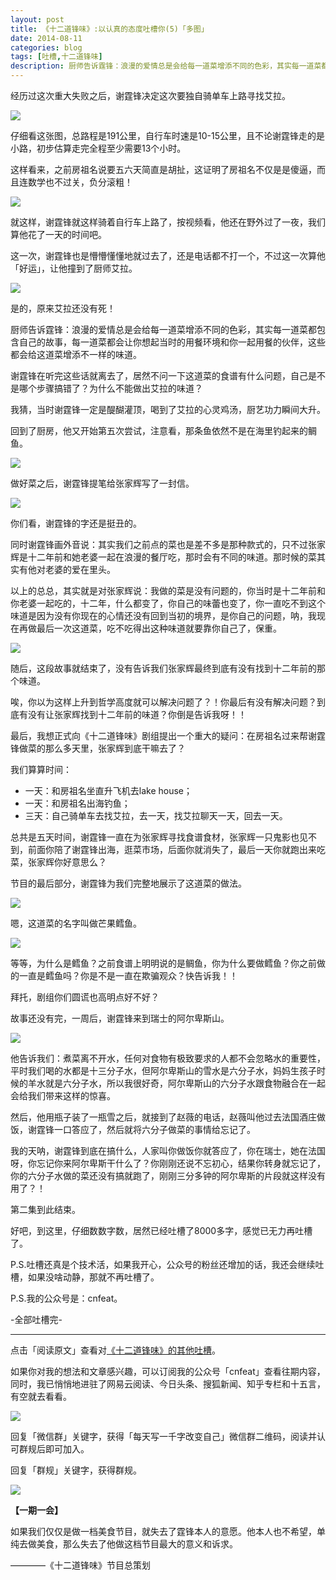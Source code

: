 ```yaml
---
layout: post
title: 《十二道锋味》:以认真的态度吐槽你(5)「多图」
date: 2014-08-11
categories: blog
tags: [吐槽,十二道锋味]
description: 厨师告诉霆锋：浪漫的爱情总是会给每一道菜增添不同的色彩，其实每一道菜都包含自己的故事，每一道菜都会让你想起当时的用餐环境和你一起用餐的伙伴，这些都会给这道菜增添不一样的味道。
---
```


经历过这次重大失败之后，谢霆锋决定这次要独自骑单车上路寻找艾拉。

![](http://cnfeat.qiniudn.com/Image-2014-08-07-15-54-01.jpg)

仔细看这张图，总路程是191公里，自行车时速是10-15公里，且不论谢霆锋走的是小路，初步估算走完全程至少需要13个小时。

这样看来，之前房祖名说要五六天简直是胡扯，这证明了房祖名不仅是是傻逼，而且连数学也不过关，负分滚粗！

![](http://cnfeat.qiniudn.com/Image-2014-08-07-15-57-10.jpg)

就这样，谢霆锋就这样骑着自行车上路了，按视频看，他还在野外过了一夜，我们算他花了一天的时间吧。

这一次，谢霆锋也是懵懵懂懂地就过去了，还是电话都不打一个，不过这一次算他「好运」，让他撞到了厨师艾拉。

![](http://cnfeat.qiniudn.com/Image-2014-08-07-16-09-37.jpg)

是的，原来艾拉还没有死！

厨师告诉霆锋：浪漫的爱情总是会给每一道菜增添不同的色彩，其实每一道菜都包含自己的故事，每一道菜都会让你想起当时的用餐环境和你一起用餐的伙伴，这些都会给这道菜增添不一样的味道。

谢霆锋在听完这些话就离去了，居然不问一下这道菜的食谱有什么问题，自己是不是哪个步骤搞错了？为什么不能做出艾拉的味道？

我猜，当时谢霆锋一定是醍醐灌顶，喝到了艾拉的心灵鸡汤，厨艺功力瞬间大升。

回到了厨房，他又开始第五次尝试，注意看，那条鱼依然不是在海里钓起来的鲷鱼。

![](http://cnfeat.qiniudn.com/Image-2014-08-07-16-20-26.jpg)

做好菜之后，谢霆锋提笔给张家辉写了一封信。

![](http://cnfeat.qiniudn.com/Image-2014-08-07-16-23-28.jpg)

你们看，谢霆锋的字还是挺丑的。

同时谢霆锋画外音说：其实我们之前点的菜也是差不多是那种款式的，只不过张家辉是十二年前和她老婆一起在浪漫的餐厅吃，那时会有不同的味道。那时候的菜其实有他对老婆的爱在里头。

以上的总总，其实就是对张家辉说：我做的菜是没有问题的，你当时是十二年前和你老婆一起吃的，十二年，什么都变了，你自己的味蕾也变了，你一直吃不到这个味道是因为没有你现在的心情还没有回到当初的境界，是你自己的问题，呐，我现在再做最后一次这道菜，吃不吃得出这种味道就要靠你自己了，保重。

![](http://cnfeat.qiniudn.com/Image-2014-08-07-16-35-44.jpg)

随后，这段故事就结束了，没有告诉我们张家辉最终到底有没有找到十二年前的那个味道。

唉，你以为这样上升到哲学高度就可以解决问题了？！你最后有没有解决问题？到底有没有让张家辉找到十二年前的味道？你倒是告诉我呀！！

最后，我想正式向《十二道锋味》剧组提出一个重大的疑问：在房祖名过来帮谢霆锋做菜的那么多天里，张家辉到底干嘛去了？

我们算算时间：

- 一天：和房祖名坐直升飞机去lake house；
- 一天：和房祖名出海钓鱼；
- 三天：自己骑单车去找艾拉，去一天，找艾拉聊天一天，回去一天。

总共是五天时间，谢霆锋一直在为张家辉寻找食谱食材，张家辉一只鬼影也见不到，前面你陪了谢霆锋出海，逛菜市场，后面你就消失了，最后一天你就跑出来吃菜，张家辉你好意思么？


节目的最后部分，谢霆锋为我们完整地展示了这道菜的做法。

![](http://cnfeat.qiniudn.com/Image-2014-08-07-16-43-56.jpg)

嗯，这道菜的名字叫做芒果鳕鱼。

![](http://cnfeat.qiniudn.com/Image-2014-08-07-15-11-24.jpg)

等等，为什么是鳕鱼？之前食谱上明明说的是鲷鱼，你为什么要做鳕鱼？你之前做的一直是鳕鱼吗？你是不是一直在欺骗观众？快告诉我！！

拜托，剧组你们圆谎也高明点好不好？

故事还没有完，一周后，谢霆锋来到瑞士的阿尔卑斯山。

![](http://cnfeat.qiniudn.com/Image-2014-08-07-16-48-59.jpg)

他告诉我们：煮菜离不开水，任何对食物有极致要求的人都不会忽略水的重要性，平时我们喝的水都是十三分子水，但阿尔卑斯山的雪水是六分子水，妈妈生孩子时候的羊水就是六分子水，所以我很好奇，阿尔卑斯山的六分子水跟食物融合在一起会给我们带来这样的惊喜。

然后，他用瓶子装了一瓶雪之后，就接到了赵薇的电话，赵薇叫他过去法国酒庄做饭，谢霆锋一口答应了，然后就将六分子做菜的事情给忘记了。

我的天呐，谢霆锋到底在搞什么，人家叫你做饭你就答应了，你在瑞士，她在法国呀，你忘记你来阿尔卑斯干什么了？你刚刚还说不忘初心，结果你转身就忘记了，你的六分子水做的菜还没有搞就跑了，刚刚三分多钟的阿尔卑斯的片段就这样没有用了？！

第二集到此结束。

好吧，到这里，仔细数数字数，居然已经吐槽了8000多字，感觉已无力再吐槽了。

P.S.吐槽还真是个技术活，如果我开心，公众号的粉丝还增加的话，我还会继续吐槽，如果没啥动静，那就不再吐槽了。

P.S.我的公众号是：cnfeat。

-全部吐槽完-


----

点击「阅读原文」查看对[《十二道锋味》的其他吐槽](http://movie.douban.com/subject/25864150/comments)。

如果你对我的想法和文章感兴趣，可以订阅我的公众号「cnfeat」查看往期内容，同时，我已悄悄地进驻了网易云阅读、今日头条、搜狐新闻、知乎专栏和十五言，有空就去看看。


![](http://cnfeat.qiniudn.com/mHDSX.png)

回复「微信群」关键字，获得「每天写一千字改变自己」微信群二维码，阅读并认可群规后即可加入。

回复「群规」关键字，获得群规。

![](http://cnfeat.qiniudn.com/signitrue-2014-07-11.png)

**【一期一会】**

如果我们仅仅是做一档美食节目，就失去了霆锋本人的意愿。他本人也不希望，单纯去做美食，那么失去了他做这档节目最大的意义和诉求。

————《十二道锋味》节目总策划
